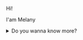 Hi! 

I'am Melany

<details>
<summary>Do you wanna know more?</summary>
```
Contact me!
```
</details>
